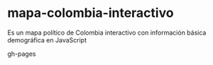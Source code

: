 # mapa-colombia-interactivo
Es un mapa político de Colombia interactivo con información básica demográfica en JavaScript

gh-pages